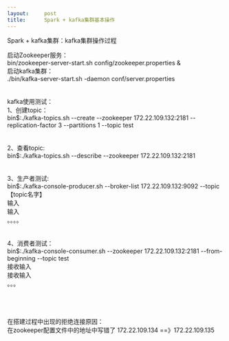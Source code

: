 ```yaml
---
layout:     post
title:      Spark + kafka集群基本操作
---
```

<div id="article_content" class="article_content clearfix csdn-tracking-statistics" data-pid="blog" data-mod="popu_307" data-dsm="post">
								            <link rel="stylesheet" href="https://csdnimg.cn/release/phoenix/template/css/ck_htmledit_views-f76675cdea.css">
						<div class="htmledit_views" id="content_views">
                
<p>Spark + kafka集群：kafka集群操作过程</p>
<p>启动Zookeeper服务：<br>
bin/zookeeper-server-start.sh config/zookeeper.properties &amp;<br>
启动kafka集群：<br>
./bin/kafka-server-start.sh -daemon conf/server.properties<br><br><br>
kafka使用测试：<br>
1、创建topic：<br>
bin$:./kafka-topics.sh --create --zookeeper 172.22.109.132:2181 --replication-factor 3 --partitions 1 --topic test<br><br><br>
2、查看topic:<br>
bin$:./kafka-topics.sh --describe --zookeeper 172.22.109.132:2181<br><br><br>
3、生产者测试:<br>
bin$:./kafka-console-producer.sh --broker-list 172.22.109.132:9092 --topic 【topic名字】<br>
输入<br>
输入<br>
。。。。<br><br><br>
4、消费者测试：<br>
bin$:./kafka-console-consumer.sh --zookeeper 172.22.109.132:2181 --from-beginning --topic test<br>
接收输入<br>
接收输入<br>
。。。<br><br><br><br><br>
在搭建过程中出现的拒绝连接原因：<br>
在zookeeper配置文件中的地址中写错了 172.22.109.134 ==》172.22.109.135<br></p>
            </div>
                </div>
